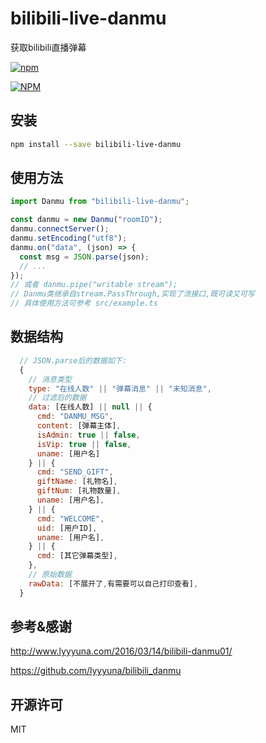 # bilibili-live-danmu
获取bilibili直播弹幕

[![npm](https://img.shields.io/npm/l/express.svg)]()

[![NPM](https://nodei.co/npm/bilibili-live-danmu.png)](https://nodei.co/npm/bilibili-live-danmu/)



## 安装
```bash
npm install --save bilibili-live-danmu
```

## 使用方法
```javascript
import Danmu from "bilibili-live-danmu";

const danmu = new Danmu("roomID");
danmu.connectServer();
danmu.setEncoding("utf8");
danmu.on("data", (json) => {
  const msg = JSON.parse(json);
  // ...
});
// 或者 danmu.pipe("writable stream");
// Danmu类继承自stream.PassThrough,实现了流接口,既可读又可写
// 具体使用方法可参考 src/example.ts
```

## 数据结构
```javascript
  // JSON.parse后的数据如下:
  {
    // 消息类型
    type: "在线人数" || "弹幕消息" || "未知消息",
    // 过滤后的数据
    data: [在线人数] || null || {
      cmd: "DANMU_MSG",
      content: [弹幕主体],
      isAdmin: true || false,
      isVip: true || false,
      uname: [用户名]
    } || {
      cmd: "SEND_GIFT",
      giftName: [礼物名],
      giftNum: [礼物数量],
      uname: [用户名],
    } || {
      cmd: "WELCOME",
      uid: [用户ID],
      uname: [用户名],
    } || {
      cmd: [其它弹幕类型],
    },
    // 原始数据
    rawData: [不展开了,有需要可以自己打印查看],
  }
```

## 参考&感谢
http://www.lyyyuna.com/2016/03/14/bilibili-danmu01/

https://github.com/lyyyuna/bilibili_danmu

## 开源许可
MIT

